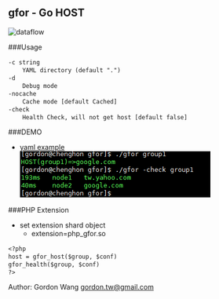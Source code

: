 gfor - Go HOST
------------
![dataflow](gfor.png)

###Usage
```
-c string
    YAML directory (default ".")
-d    
    Debug mode
-nocache
    Cache mode [default Cached]
-check
    Health Check, will not get host [default false]
```
###DEMO
- [yaml example](src/config.yml)
![demo](gfor_demo.gif)

###PHP Extension
- set extension shard object
   - extension=php_gfor.so
```
<?php
host = gfor_host($group, $conf)
gfor_health($group, $conf)
?>
```

Author: Gordon Wang <gordon.tw@gmail.com>

